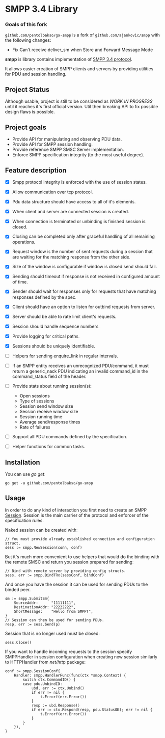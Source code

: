# SMPP 3.4 Library

### Goals of this fork

`github.com/pentolbakso/go-smpp` is a fork of `github.com/ajankovic/smpp` with the following changes:

- Fix Can't receive deliver_sm when Store and Forward Message Mode

**smpp** is library contains implementation of [SMPP 3.4 protocol](http://opensmpp.org/specs/smppv34_gsmumts_ig_v10.pdf).

It allows easier creation of SMPP clients and servers by providing utilities for PDU and session handling.

## Project Status

Although usable, project is still to be considered as _WORK IN PROGRESS_ until it reaches it's first official version. Util then breaking API to fix possible design flaws is possible.

## Project goals

- Provide API for manipulating and observing PDU data.
- Provide API for SMPP session handling.
- Provide reference SMPP SMSC Server implementation.
- Enforce SMPP specification integrity (to the most useful degree).

## Feature description

- [x] Smpp protocol integrity is enforced with the use of session states.
- [x] Allow communication over tcp protocol.
- [x] Pdu data structure should have access to all of it's elements.
- [x] When client and server are connected session is created.
- [x] When connection is terminated or unbinding is finished session is closed.
- [x] Closing can be completed only after graceful handling of all remaining operations.
- [x] Request window is the number of sent requests during a session that are waiting for the matching response from the other side.
- [x] Size of the window is configurable if window is closed send should fail.
- [x] Sending should timeout if response is not received in configured amount of time.
- [x] Sender should wait for responses only for requests that have matching responses defined by the spec.
- [x] Client should have an option to listen for outbind requests from server.
- [x] Server should be able to rate limit client's requests.
- [x] Session should handle sequence numbers.
- [x] Provide logging for critical paths.
- [x] Sessions should be uniquely identifiable.
- [ ] Helpers for sending enquire_link in regular intervals.
- [ ] If an SMPP entity receives an unrecognized PDU/command, it must return a generic_nack PDU indicating an invalid command_id in the command_status field of the header.
- [ ] Provide stats about running session(s):

  - Open sessions
  - Type of sessions
  - Session send window size
  - Session receive window size
  - Session running time
  - Average send/response times
  - Rate of failures

- [ ] Support all PDU commands defined by the specification.
- [ ] Helper functions for common tasks.

## Installation

You can use _go get_:

    go get -u github.com/pentolbakso/go-smpp

## Usage

In order to do any kind of interaction you first need to create an SMPP [Session](https://godoc.org/github.com/pentolbakso/go-smpp#Session). Session is the main carrier of the protocol and enforcer of the specification rules.

Naked session can be created with:

    // You must provide already established connection and configuration struct.
    sess := smpp.NewSession(conn, conf)

But it's much more convenient to use helpers that would do the binding with the remote SMSC and return you session prepared for sending:

    // Bind with remote server by providing config structs.
    sess, err := smpp.BindTRx(sessConf, bindConf)

And once you have the session it can be used for sending PDUs to the binded peer.

    sm := smpp.SubmitSm{
        SourceAddr:      "11111111",
        DestinationAddr: "22222222",
        ShortMessage:    "Hello from SMPP!",
    }
    // Session can then be used for sending PDUs.
    resp, err := sess.Send(p)

Session that is no longer used must be closed:

    sess.Close()

If you want to handle incoming requests to the session specify SMPPHandler in session configuration when creating new session similarly to HTTPHandler from _net/http_ package:

    conf := smpp.SessionConf{
        Handler: smpp.HandlerFunc(func(ctx *smpp.Context) {
            switch ctx.CommandID() {
            case pdu.UnbindID:
                ubd, err := ctx.Unbind()
                if err != nil {
                    t.Errorf(err.Error())
                }
                resp := ubd.Response()
                if err := ctx.Respond(resp, pdu.StatusOK); err != nil {
                    t.Errorf(err.Error())
                }
            }
        }),
    }
